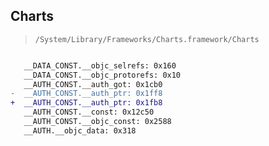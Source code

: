 ## Charts

> `/System/Library/Frameworks/Charts.framework/Charts`

```diff

   __DATA_CONST.__objc_selrefs: 0x160
   __DATA_CONST.__objc_protorefs: 0x10
   __AUTH_CONST.__auth_got: 0x1cb0
-  __AUTH_CONST.__auth_ptr: 0x1ff8
+  __AUTH_CONST.__auth_ptr: 0x1fb8
   __AUTH_CONST.__const: 0x12c50
   __AUTH_CONST.__objc_const: 0x2588
   __AUTH.__objc_data: 0x318

```
